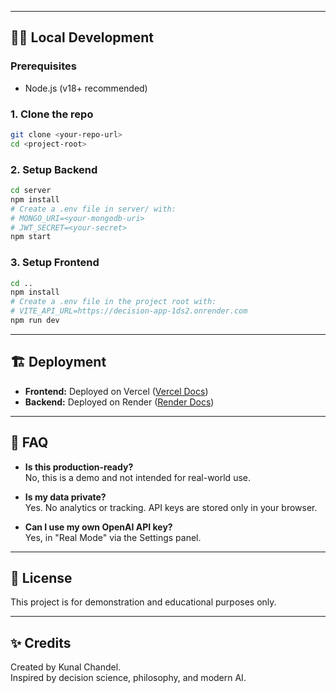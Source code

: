 
---

## 🧑‍💻 Local Development

### Prerequisites

- Node.js (v18+ recommended)

### 1. Clone the repo

```bash
git clone <your-repo-url>
cd <project-root>
```

### 2. Setup Backend

```bash
cd server
npm install
# Create a .env file in server/ with:
# MONGO_URI=<your-mongodb-uri>
# JWT_SECRET=<your-secret>
npm start
```

### 3. Setup Frontend

```bash
cd ..
npm install
# Create a .env file in the project root with:
# VITE_API_URL=https://decision-app-1ds2.onrender.com
npm run dev
```

---

## 🏗️ Deployment

- **Frontend:** Deployed on Vercel ([Vercel Docs](https://vercel.com/docs))
- **Backend:** Deployed on Render ([Render Docs](https://render.com/docs))

---

## 🙋 FAQ

- **Is this production-ready?**  
  No, this is a demo and not intended for real-world use.

- **Is my data private?**  
  Yes. No analytics or tracking. API keys are stored only in your browser.

- **Can I use my own OpenAI API key?**  
  Yes, in "Real Mode" via the Settings panel.

---

## 📄 License

This project is for demonstration and educational purposes only.

---

## ✨ Credits

Created by Kunal Chandel.  
Inspired by decision science, philosophy, and modern AI.
